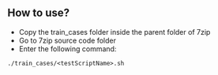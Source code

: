 ## How to use?
- Copy the train_cases folder inside the parent folder of 7zip
- Go to 7zip source code folder
- Enter the following command:
```
./train_cases/<testScriptName>.sh
```
